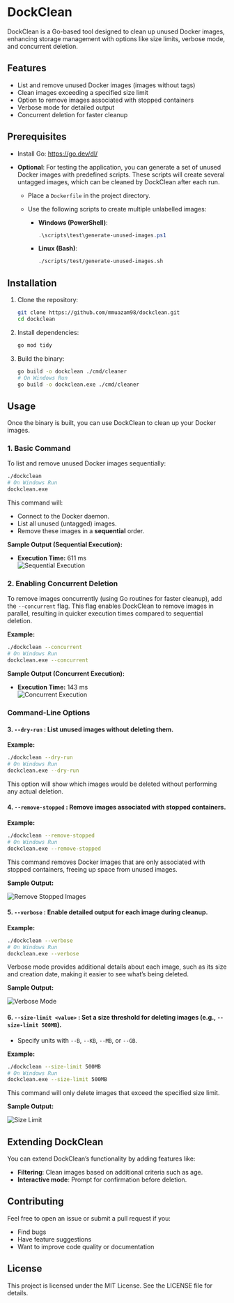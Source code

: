 # DockClean

DockClean is a Go-based tool designed to clean up unused Docker images, enhancing storage management with options like size limits, verbose mode, and concurrent deletion.

## Features

- List and remove unused Docker images (images without tags)
- Clean images exceeding a specified size limit
- Option to remove images associated with stopped containers
- Verbose mode for detailed output
- Concurrent deletion for faster cleanup

## Prerequisites

- Install Go: https://go.dev/dl/
- **Optional**: For testing the application, you can generate a set of unused Docker images with predefined scripts. These scripts will create several untagged images, which can be cleaned by DockClean after each run.

  - Place a `Dockerfile` in the project directory.
  - Use the following scripts to create multiple unlabelled images:
    
    - **Windows (PowerShell)**:  
      ```powershell
      .\scripts\test\generate-unused-images.ps1
      ```

    - **Linux (Bash)**:  
      ```bash
      ./scripts/test/generate-unused-images.sh
      ```

## Installation

1. Clone the repository:

   ```bash
   git clone https://github.com/mmuazam98/dockclean.git
   cd dockclean
   ```

2. Install dependencies:

   ```bash
   go mod tidy
   ```

3. Build the binary:

   ```bash
   go build -o dockclean ./cmd/cleaner
   # On Windows Run
   go build -o dockclean.exe ./cmd/cleaner
   ```

## Usage

Once the binary is built, you can use DockClean to clean up your Docker images.

### 1. Basic Command

To list and remove unused Docker images sequentially:

```bash
./dockclean
# On Windows Run
dockclean.exe
```

This command will:

- Connect to the Docker daemon.
- List all unused (untagged) images.
- Remove these images in a **sequential** order.

**Sample Output (Sequential Execution):**

- **Execution Time:** 611 ms  
  ![Sequential Execution](https://github.com/user-attachments/assets/68eadf90-6171-45cc-891d-d57302ebf7aa)

### 2. Enabling Concurrent Deletion

To remove images concurrently (using Go routines for faster cleanup), add the `--concurrent` flag. This flag enables DockClean to remove images in parallel, resulting in quicker execution times compared to sequential deletion.

**Example:**

```bash
./dockclean --concurrent
# On Windows Run
dockclean.exe --concurrent
```

**Sample Output (Concurrent Execution):**

- **Execution Time:** 143 ms  
  ![Concurrent Execution](https://github.com/user-attachments/assets/0f6bb59d-1d51-4d37-ada9-81dc8601eefb)

### Command-Line Options

#### 3. `--dry-run` : List unused images without deleting them.

**Example:**

```bash
./dockclean --dry-run
# On Windows Run
dockclean.exe --dry-run
```

This option will show which images would be deleted without performing any actual deletion.

#### 4. `--remove-stopped` : Remove images associated with stopped containers.

**Example:**

```bash
./dockclean --remove-stopped
# On Windows Run
dockclean.exe --remove-stopped
```

This command removes Docker images that are only associated with stopped containers, freeing up space from unused images.

**Sample Output:**

![Remove Stopped Images](https://github.com/user-attachments/assets/de9a38fa-625e-4053-b4af-6138661f6cc9)

#### 5. `--verbose` : Enable detailed output for each image during cleanup.

**Example:**

```bash
./dockclean --verbose
# On Windows Run
dockclean.exe --verbose
```

Verbose mode provides additional details about each image, such as its size and creation date, making it easier to see what’s being deleted.

**Sample Output:**

![Verbose Mode](https://github.com/user-attachments/assets/35a8c5fe-4851-4aae-ae92-75e354820b4e)

#### 6. `--size-limit <value>` : Set a size threshold for deleting images (e.g., `--size-limit 500MB`).
  - Specify units with `--B`, `--KB`, `--MB`, or `--GB`.

**Example:**

```bash
./dockclean --size-limit 500MB
# On Windows Run
dockclean.exe --size-limit 500MB
```

This command will only delete images that exceed the specified size limit.

**Sample Output:**

![Size Limit](https://github.com/user-attachments/assets/35a8c5fe-4851-4aae-ae92-75e354820b4e)


## Extending DockClean

You can extend DockClean’s functionality by adding features like:

- **Filtering**: Clean images based on additional criteria such as age.
- **Interactive mode**: Prompt for confirmation before deletion.

## Contributing

Feel free to open an issue or submit a pull request if you:

- Find bugs
- Have feature suggestions
- Want to improve code quality or documentation

## License

This project is licensed under the MIT License. See the LICENSE file for details. 
